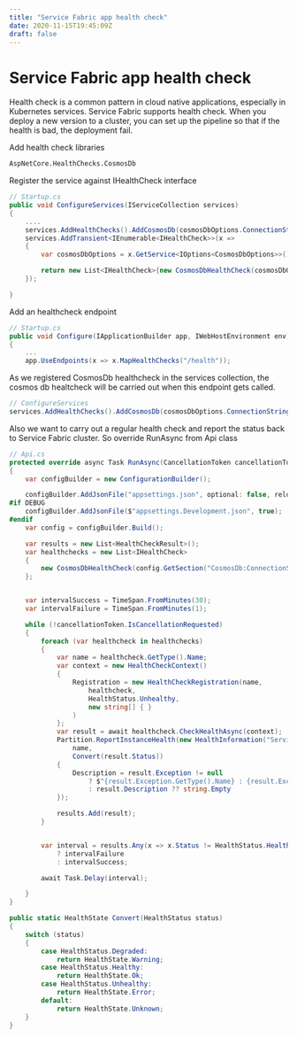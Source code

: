```yaml
---
title: "Service Fabric app health check"
date: 2020-11-15T19:45:09Z
draft: false
---
```

# Service Fabric app health check

Health check is a common pattern in cloud native applications, especially in Kubernetes services. Service Fabric supports health check. When you deploy a new version to a cluster, you can set up the  pipeline so that if the health is bad, the deployment fail.

Add health check libraries

```bash
AspNetCore.HealthChecks.CosmosDb
```

Register the service against IHealthCheck interface

```csharp
// Startup.cs
public void ConfigureServices(IServiceCollection services)
{
    ....
    services.AddHealthChecks().AddCosmosDb(cosmosDbOptions.ConnectionString);
    services.AddTransient<IEnumerable<IHealthCheck>>(x =>
    {
        var cosmosDbOptions = x.GetService<IOptions<CosmosDbOptions>>().Value;

        return new List<IHealthCheck>{new CosmosDbHealthCheck(cosmosDbOptions.ConnectionString)};
    });

}

```

Add an healthcheck endpoint

```csharp
// Startup.cs
public void Configure(IApplicationBuilder app, IWebHostEnvironment env)
{
    ...
    app.UseEndpoints(x => x.MapHealthChecks("/health"));
```

As we registered CosmosDb healthcheck in the services collection, the cosmos db healtcheck will be carried out when this endpoint gets called.

```csharp
// ConfigureServices
services.AddHealthChecks().AddCosmosDb(cosmosDbOptions.ConnectionString);
```

Also we want to carry out a regular health check and report the status back to Service Fabric cluster. So override RunAsync from Api class

```csharp
// Api.cs
protected override async Task RunAsync(CancellationToken cancellationToken)
{
    var configBuilder = new ConfigurationBuilder();

    configBuilder.AddJsonFile("appsettings.json", optional: false, reloadOnChange: true);
#if DEBUG
    configBuilder.AddJsonFile($"appsettings.Development.json", true);
#endif
    var config = configBuilder.Build();

    var results = new List<HealthCheckResult>();
    var healthchecks = new List<IHealthCheck>
    {
        new CosmosDbHealthCheck(config.GetSection("CosmosDb:ConnectionString").Value)
    };


    var intervalSuccess = TimeSpan.FromMinutes(30);
    var intervalFailure = TimeSpan.FromMinutes(1);

    while (!cancellationToken.IsCancellationRequested)
    {
        foreach (var healthcheck in healthchecks)
        {
            var name = healthcheck.GetType().Name;
            var context = new HealthCheckContext()
            {
                Registration = new HealthCheckRegistration(name,
                    healthcheck,
                    HealthStatus.Unhealthy,
                    new string[] { }
                )
            };
            var result = await healthcheck.CheckHealthAsync(context);
            Partition.ReportInstanceHealth(new HealthInformation("ServiceHealthCheck",
                name,
                Convert(result.Status))
            {
                Description = result.Exception != null
                    ? $"{result.Exception.GetType().Name} : {result.Exception.Message}"
                    : result.Description ?? string.Empty
            });

            results.Add(result);
        }


        var interval = results.Any(x => x.Status != HealthStatus.Healthy)
            ? intervalFailure
            : intervalSuccess;

        await Task.Delay(interval);

    }
}

public static HealthState Convert(HealthStatus status)
{
    switch (status)
    {
        case HealthStatus.Degraded:
            return HealthState.Warning;
        case HealthStatus.Healthy:
            return HealthState.Ok;
        case HealthStatus.Unhealthy:
            return HealthState.Error;
        default:
            return HealthState.Unknown;
    }
}

```

